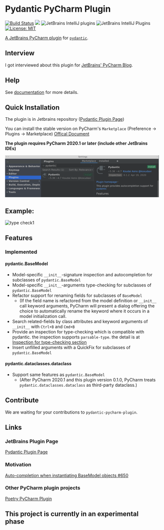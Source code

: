 # Pydantic PyCharm Plugin
[![Build Status](https://travis-ci.org/koxudaxi/pydantic-pycharm-plugin.svg?branch=master)](https://travis-ci.org/koxudaxi/pydantic-pycharm-plugin)
[![](https://img.shields.io/jetbrains/plugin/v/12861)](https://plugins.jetbrains.com/plugin/12861-pydantic)
![JetBrains IntelliJ plugins](https://img.shields.io/jetbrains/plugin/d/12861-pydantic)
![JetBrains IntelliJ Plugins](https://img.shields.io/jetbrains/plugin/r/rating/12861-pydantic)
[![License: MIT](https://img.shields.io/badge/License-MIT-yellow.svg)](https://opensource.org/licenses/MIT)

[A JetBrains PyCharm plugin](https://plugins.jetbrains.com/plugin/12861-pydantic) for [`pydantic`](https://github.com/samuelcolvin/pydantic).

## Interview
I got interviewed about this plugin for [JetBrains' PyCharm Blog](https://blog.jetbrains.com/pycharm/2020/04/interview-koudai-aono-author-of-pydantic-plugin-for-pycharm/).

## Help
See [documentation](https://koxudaxi.github.io/pydantic-pycharm-plugin/) for more details.

## Quick Installation

The plugin is in Jetbrains repository ([Pydantic Plugin Page](https://plugins.jetbrains.com/plugin/12861-pydantic))

You can install the stable version on PyCharm's `Marketplace` (Preference -> Plugins -> Marketplace) [Offical Document](https://www.jetbrains.com/help/idea/managing-plugins.html)

**The plugin requires PyCharm 2020.1 or later (include other JetBrains IDEs)**

![search plugin](https://raw.githubusercontent.com/koxudaxi/pydantic-pycharm-plugin/master/docs/search_plugin.png)

## Example:
![type check1](https://raw.githubusercontent.com/koxudaxi/pydantic-pycharm-plugin/master/docs/typecheck1.png)

##  Features
### Implemented
#### pydantic.BaseModel
* Model-specific `__init__`-signature inspection and autocompletion for subclasses of `pydantic.BaseModel`
* Model-specific `__init__`-arguments type-checking for subclasses of `pydantic.BaseModel` 
* Refactor support for renaming fields for subclasses of `BaseModel`
  * (If the field name is refactored from the model definition or `__init__` call keyword arguments, PyCharm will present a dialog offering the choice to automatically rename the keyword where it occurs in a model initialization call.
* Search related-fields by class attributes and keyword arguments of `__init__` with `Ctrl+B` and `Cmd+B`
* Provide an inspection for type-checking which is compatible with pydantic. the inspection supports `parsable-type`. the detail is at [Inspection for type-checking section](https://koxudaxi.github.io/pydantic-pycharm-plugin/type-checking/)
* Insert unfilled arguments with a QuickFix for subclasses of `pydantic.BaseModel`

#### pydantic.dataclasses.dataclass
* Support same features as `pydantic.BaseModel`
  * (After PyCharm 2020.1 and this plugin version 0.1.0, PyCharm treats `pydantic.dataclasses.dataclass` as third-party dataclass.)



## Contribute
We are waiting for your contributions to `pydantic-pycharm-plugin`.


## Links
### JetBrains Plugin Page
[Pydantic Plugin Page](https://plugins.jetbrains.com/plugin/12861-pydantic)

### Motivation
[Auto-completion when instantiating BaseModel objects #650](https://github.com/samuelcolvin/pydantic/issues/650)

### Other PyCharm plugin projects
[Poetry PyCharm Plugin](https://github.com/koxudaxi/poetry-pycharm-plugin/)

## This project is currently in an experimental phase
